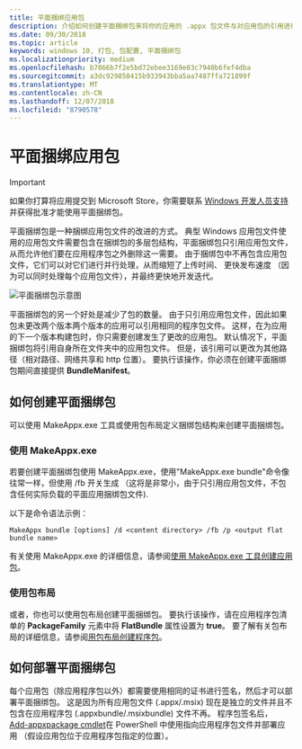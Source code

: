 ```yaml
---
title: 平面捆绑应用包
description: 介绍如何创建平面捆绑包来将你的应用的 .appx 包文件与对应用包的引用进行绑定。
ms.date: 09/30/2018
ms.topic: article
keywords: windows 10, 打包, 包配置, 平面捆绑包
ms.localizationpriority: medium
ms.openlocfilehash: b7066b7f2e5bd72ebee3169e03c7940b6fef4dba
ms.sourcegitcommit: a3dc929858415b933943bba5aa7487ffa721899f
ms.translationtype: MT
ms.contentlocale: zh-CN
ms.lasthandoff: 12/07/2018
ms.locfileid: "8790578"
---
```

# <a name="flat-bundle-app-packages"></a>平面捆绑应用包 

> [!IMPORTANT]
> 如果你打算将应用提交到 Microsoft Store，你需要联系 [Windows 开发人员支持](https://developer.microsoft.com/windows/support)并获得批准才能使用平面捆绑包。

平面捆绑包是一种捆绑应用包文件的改进的方式。 典型 Windows 应用包文件使用的应用包文件需要包含在捆绑包的多层包结构，平面捆绑包只引用应用包文件，从而允许他们要在应用程序包之外删除这一需要。 由于捆绑包中不再包含应用包文件，它们可以对它们进行并行处理，从而缩短了上传时间、 更快发布速度 （因为可以同时处理每个应用包文件），并最终更快地开发迭代。

![平面捆绑包示意图](images/bundle-combined.png)

平面捆绑包的另一个好处是减少了包的数量。 由于只引用应用包文件，因此如果包未更改两个版本两个版本的应用可以引用相同的程序包文件。 这样，在为应用的下一个版本构建包时，你只需要创建发生了更改的应用包。
默认情况下，平面捆绑包将引用自身所在文件夹中的应用包文件。 但是，该引用可以更改为其他路径（相对路径、网络共享和 http 位置）。 要执行该操作，你必须在创建平面捆绑包期间直接提供 **BundleManifest**。 

## <a name="how-to-create-a-flat-bundle"></a>如何创建平面捆绑包

可以使用 MakeAppx.exe 工具或使用包布局定义捆绑包结构来创建平面捆绑包。

### <a name="using-makeappxexe"></a>使用 MakeAppx.exe
若要创建平面捆绑包使用 MakeAppx.exe，使用"MakeAppx.exe bundle"命令像往常一样，但使用 /fb 开关生成 （这将是非常小，由于只引用应用包文件，不包含任何实际负载的平面应用捆绑包文件). 

以下是命令语法示例：

```syntax
MakeAppx bundle [options] /d <content directory> /fb /p <output flat bundle name>
```

有关使用 MakeAppx.exe 的详细信息，请参阅[使用 MakeAppx.exe 工具创建应用包](https://docs.microsoft.com/windows/uwp/packaging/create-app-package-with-makeappx-tool)。

### <a name="using-packaging-layout"></a>使用包布局
或者，你也可以使用包布局创建平面捆绑包。 要执行该操作，请在应用程序包清单的 **PackageFamily** 元素中将 **FlatBundle** 属性设置为 **true**。 要了解有关包布局的详细信息，请参阅[用包布局创建程序包](packaging-layout.md)。

## <a name="how-to-deploy-a-flat-bundle"></a>如何部署平面捆绑包 
每个应用包（除应用程序包以外）都需要使用相同的证书进行签名，然后才可以部署平面捆绑包。 这是因为所有应用包文件 (.appx/.msix) 现在是独立的文件并且不包含在应用程序包 (.appxbundle/.msixbundle) 文件不再。 程序包签名后， [Add-appxpackage cmdlet](https://docs.microsoft.com/powershell/module/appx/add-appxpackage?view=win10-ps)在 PowerShell 中使用指向应用程序包文件并部署应用 （假设应用包位于应用程序包指定的位置）。 